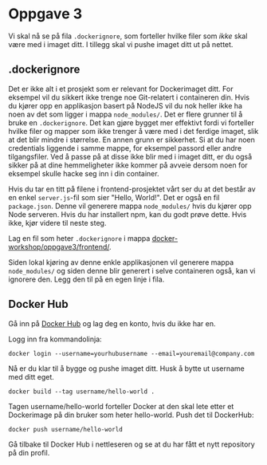 # Oppgave 3 
Vi skal nå se på fila `.dockerignore`, som forteller hvilke filer som *ikke* skal være med i imaget ditt. I tillegg skal vi pushe imaget ditt ut på nettet.

## .dockerignore
Det er ikke alt i et prosjekt som er relevant for Dockerimaget ditt. For eksempel vil du sikkert ikke trenge noe Git-relatert i containeren din. Hvis du kjører opp en applikasjon basert på NodeJS vil du nok heller ikke ha noen av det som ligger i mappa `node_modules/`. Det er flere grunner til å bruke en `.dockerignore`. 
Det kan gjøre bygget mer effektivt fordi vi forteller hvilke filer og mapper som ikke trenger å være med i det ferdige imaget, slik at det blir mindre i størrelse. 
En annen grunn er sikkerhet. Si at du har noen credentials liggende i samme mappe, for eksempel passord eller andre tilgangsfiler. Ved å passe på at disse ikke blir med i imaget ditt, er du også sikker på at dine hemmeligheter ikke kommer på avveie dersom noen for eksempel skulle hacke seg inn i din container.

Hvis du tar en titt på filene i frontend-prosjektet vårt ser du at det består av en enkel `server.js`-fil som sier "Hello, World!". Det er også en fil `package.json`. Denne vil generere mappa `node_modules/` hvis du kjører opp Node serveren. Hvis du har installert npm, kan du godt prøve dette. Hvis ikke, kjør videre til neste steg.

Lag en fil som heter `.dockerignore` i mappa [docker-workshop/oppgave3/frontend/](docker-workshop/oppgave3/frontend/).

Siden lokal kjøring av denne enkle applikasjonen vil generere mappa `node_modules/` og siden denne blir generert i selve containeren også, kan vi ignorere den. Legg den til på en egen linje i fila.

## Docker Hub
Gå inn på [Docker Hub](https://hub.docker.com/) og lag deg en konto, hvis du ikke har en.

Logg inn fra kommandolinja:

```
docker login --username=yourhubusername --email=youremail@company.com
``` 

Nå er du klar til å bygge og pushe imaget ditt. Husk å bytte ut username med ditt eget.

```
docker build --tag username/hello-world .
```

Tagen username/hello-world forteller Docker at den skal lete etter et Dockerimage på din bruker som heter hello-world. Push det til DockerHub:

```
docker push username/hello-world
```

Gå tilbake til Docker Hub i nettleseren og se at du har fått et nytt repository på din profil.

